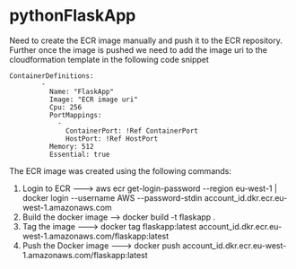 # pythonFlaskApp
Need to create the ECR image manually and push it to the ECR repository.
Further once the image is pushed we need to add the image uri to the cloudformation template in the following code snippet

```
ContainerDefinitions:
        -
          Name: "FlaskApp"
          Image: "ECR image uri"
          Cpu: 256
          PortMappings:
            -
              ContainerPort: !Ref ContainerPort
              HostPort: !Ref HostPort
          Memory: 512
          Essential: true
```

The ECR image was created using the following commands:
1. Login to ECR ---> aws ecr get-login-password --region eu-west-1 | docker login --username AWS --password-stdin account_id.dkr.ecr.eu-west-1.amazonaws.com
2. Build the docker image --> docker build -t flaskapp .
3. Tag the image ---> docker tag flaskapp:latest account_id.dkr.ecr.eu-west-1.amazonaws.com/flaskapp:latest
4. Push the Docker image ---> docker push account_id.dkr.ecr.eu-west-1.amazonaws.com/flaskapp:latest
